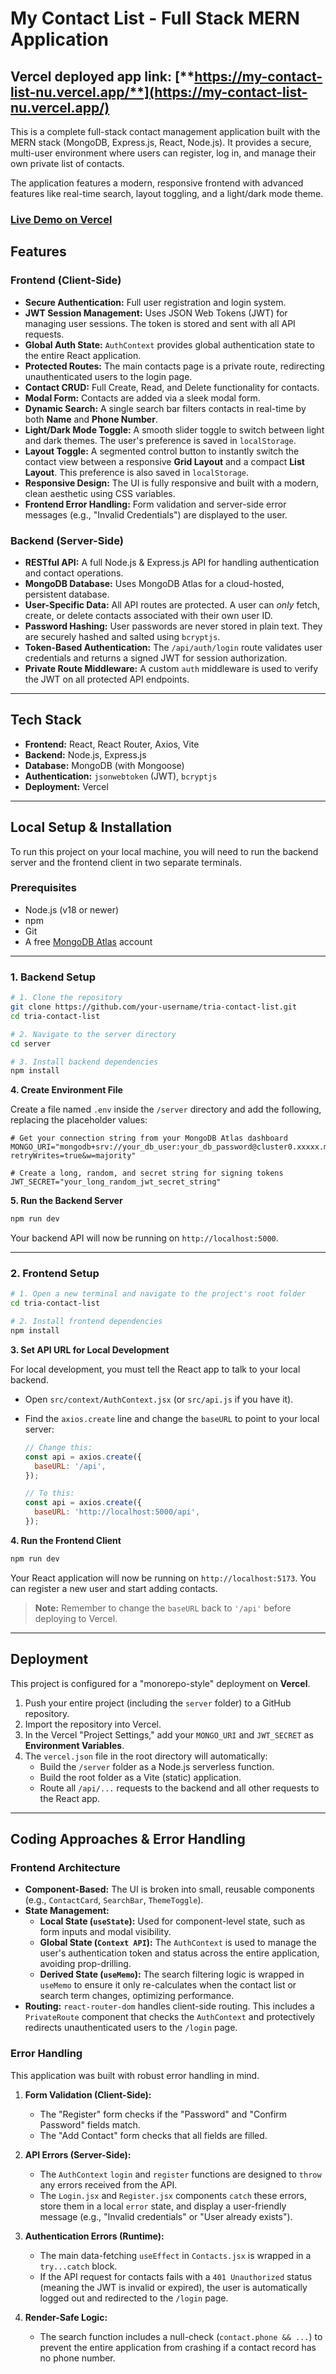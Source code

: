 # My Contact List - Full Stack MERN Application

## Vercel deployed app link: [**https://my-contact-list-nu.vercel.app/**](https://my-contact-list-nu.vercel.app/)

This is a complete full-stack contact management application built with the MERN stack (MongoDB, Express.js, React, Node.js). It provides a secure, multi-user environment where users can register, log in, and manage their own private list of contacts.

The application features a modern, responsive frontend with advanced features like real-time search, layout toggling, and a light/dark mode theme.

### [**Live Demo on Vercel**](https://my-contact-list-nu.vercel.app/)

## Features

### Frontend (Client-Side)

  * **Secure Authentication:** Full user registration and login system.
  * **JWT Session Management:** Uses JSON Web Tokens (JWT) for managing user sessions. The token is stored and sent with all API requests.
  * **Global Auth State:** `AuthContext` provides global authentication state to the entire React application.
  * **Protected Routes:** The main contacts page is a private route, redirecting unauthenticated users to the login page.
  * **Contact CRUD:** Full Create, Read, and Delete functionality for contacts.
  * **Modal Form:** Contacts are added via a sleek modal form.
  * **Dynamic Search:** A single search bar filters contacts in real-time by both **Name** and **Phone Number**.
  * **Light/Dark Mode Toggle:** A smooth slider toggle to switch between light and dark themes. The user's preference is saved in `localStorage`.
  * **Layout Toggle:** A segmented control button to instantly switch the contact view between a responsive **Grid Layout** and a compact **List Layout**. This preference is also saved in `localStorage`.
  * **Responsive Design:** The UI is fully responsive and built with a modern, clean aesthetic using CSS variables.
  * **Frontend Error Handling:** Form validation and server-side error messages (e.g., "Invalid Credentials") are displayed to the user.

### Backend (Server-Side)

  * **RESTful API:** A full Node.js & Express.js API for handling authentication and contact operations.
  * **MongoDB Database:** Uses MongoDB Atlas for a cloud-hosted, persistent database.
  * **User-Specific Data:** All API routes are protected. A user can *only* fetch, create, or delete contacts associated with their own user ID.
  * **Password Hashing:** User passwords are never stored in plain text. They are securely hashed and salted using `bcryptjs`.
  * **Token-Based Authentication:** The `/api/auth/login` route validates user credentials and returns a signed JWT for session authorization.
  * **Private Route Middleware:** A custom `auth` middleware is used to verify the JWT on all protected API endpoints.

-----

## Tech Stack

  * **Frontend:** React, React Router, Axios, Vite
  * **Backend:** Node.js, Express.js
  * **Database:** MongoDB (with Mongoose)
  * **Authentication:** `jsonwebtoken` (JWT), `bcryptjs`
  * **Deployment:** Vercel

-----

## Local Setup & Installation

To run this project on your local machine, you will need to run the backend server and the frontend client in two separate terminals.

### Prerequisites

  * Node.js (v18 or newer)
  * npm
  * Git
  * A free [MongoDB Atlas](https://www.mongodb.com/cloud/atlas) account

-----

### 1\. Backend Setup

```bash
# 1. Clone the repository
git clone https://github.com/your-username/tria-contact-list.git
cd tria-contact-list

# 2. Navigate to the server directory
cd server

# 3. Install backend dependencies
npm install
```

**4. Create Environment File**

Create a file named `.env` inside the `/server` directory and add the following, replacing the placeholder values:

```.env
# Get your connection string from your MongoDB Atlas dashboard
MONGO_URI="mongodb+srv://your_db_user:your_db_password@cluster0.xxxxx.mongodb.net/?retryWrites=true&w=majority"

# Create a long, random, and secret string for signing tokens
JWT_SECRET="your_long_random_jwt_secret_string"
```

**5. Run the Backend Server**

```bash
npm run dev
```

Your backend API will now be running on `http://localhost:5000`.

-----

### 2\. Frontend Setup

```bash
# 1. Open a new terminal and navigate to the project's root folder
cd tria-contact-list

# 2. Install frontend dependencies
npm install
```

**3. Set API URL for Local Development**

For local development, you must tell the React app to talk to your local backend.

  * Open `src/context/AuthContext.jsx` (or `src/api.js` if you have it).

  * Find the `axios.create` line and change the `baseURL` to point to your local server:

    ```javascript
    // Change this:
    const api = axios.create({
      baseURL: '/api',
    });

    // To this:
    const api = axios.create({
      baseURL: 'http://localhost:5000/api',
    });
    ```

**4. Run the Frontend Client**

```bash
npm run dev
```

Your React application will now be running on `http://localhost:5173`. You can register a new user and start adding contacts.

> **Note:** Remember to change the `baseURL` back to `'/api'` before deploying to Vercel.

-----

## Deployment

This project is configured for a "monorepo-style" deployment on **Vercel**.

1.  Push your entire project (including the `server` folder) to a GitHub repository.
2.  Import the repository into Vercel.
3.  In the Vercel "Project Settings," add your `MONGO_URI` and `JWT_SECRET` as **Environment Variables**.
4.  The `vercel.json` file in the root directory will automatically:
      * Build the `/server` folder as a Node.js serverless function.
      * Build the root folder as a Vite (static) application.
      * Route all `/api/...` requests to the backend and all other requests to the React app.

-----

## Coding Approaches & Error Handling

### Frontend Architecture

  * **Component-Based:** The UI is broken into small, reusable components (e.g., `ContactCard`, `SearchBar`, `ThemeToggle`).
  * **State Management:**
      * **Local State (`useState`):** Used for component-level state, such as form inputs and modal visibility.
      * **Global State (`Context API`):** The `AuthContext` is used to manage the user's authentication token and status across the entire application, avoiding prop-drilling.
      * **Derived State (`useMemo`):** The search filtering logic is wrapped in `useMemo` to ensure it only re-calculates when the contact list or search term changes, optimizing performance.
  * **Routing:** `react-router-dom` handles client-side routing. This includes a `PrivateRoute` component that checks the `AuthContext` and protectively redirects unauthenticated users to the `/login` page.

### Error Handling

This application was built with robust error handling in mind.

1.  **Form Validation (Client-Side):**

      * The "Register" form checks if the "Password" and "Confirm Password" fields match.
      * The "Add Contact" form checks that all fields are filled.

2.  **API Errors (Server-Side):**

      * The `AuthContext` `login` and `register` functions are designed to `throw` any errors received from the API.
      * The `Login.jsx` and `Register.jsx` components `catch` these errors, store them in a local `error` state, and display a user-friendly message (e.g., "Invalid credentials" or "User already exists").

3.  **Authentication Errors (Runtime):**

      * The main data-fetching `useEffect` in `Contacts.jsx` is wrapped in a `try...catch` block.
      * If the API request for contacts fails with a `401 Unauthorized` status (meaning the JWT is invalid or expired), the user is automatically logged out and redirected to the `/login` page.

4.  **Render-Safe Logic:**

      * The search function includes a null-check (`contact.phone && ...`) to prevent the entire application from crashing if a contact record has no phone number.